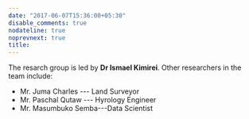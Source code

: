 ```yaml
---
date: "2017-06-07T15:36:00+05:30"
disable_comments: true
nodateline: true
noprevnext: true
title: 
---
```


The resarch group is led by **Dr Ismael Kimirei**. Other researchers in the team include:

+ Mr. Juma Charles --- Land Surveyor
+ Mr. Paschal Qutaw --- Hyrology Engineer
+ Mr. Masumbuko Semba---Data Scientist





